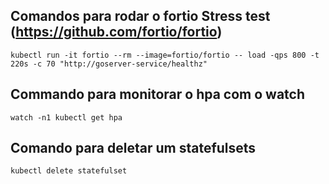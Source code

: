 
## Comandos para rodar o fortio Stress test (https://github.com/fortio/fortio)

``` shell 
kubectl run -it fortio --rm --image=fortio/fortio -- load -qps 800 -t 220s -c 70 "http://goserver-service/healthz"
```

## Commando para monitorar o hpa com o watch 
``` shell
watch -n1 kubectl get hpa
```

## Comando para deletar um statefulsets 
``` shell
kubectl delete statefulset 
```